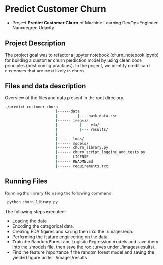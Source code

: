 # Predict Customer Churn

- Project **Predict Customer Churn** of Machine Learning DevOps Engineer Nanodegree Udacity

## Project Description

The project goal was to refactor a jupyter notebook (churn_notebook.ipynb) for building a customer churn prediction model by using clean code principles (best coding practices).
In the project, we identify credit card customers that are most likely to churn. 

## Files and data description
Overview of the files and data present in the root directory. 
```bash
./predict_customer_churn
                       |------data
                       |         |--- bank_data.csv
                       |------ images/
                       |          |--- eda/
                       |          |--- results/
                       |
                       |------ logs/
                       |------ models/
                       |------ churn_library.py
                       |------ churn_script_logging_and_tests.py
                       |------ LICENSE
                       |------ README.md
                       |------ requirements.txt
```

## Running Files
Running the library file using the following command.
```bash 
 python churn_library.py
```

The following steps executed:

- Loading the data.
- Encoding the categorical data.
- Creating EDA figures and saving then into the ./images/eda.
- Performing the feature engineering on the data.
- Train the Random Forest and Logistic Regression models and save them into the ./models file, then save the roc curves under ./images/results/.
- Find the feature importance if the random forest model and saving the yielded figure under ./images/results


